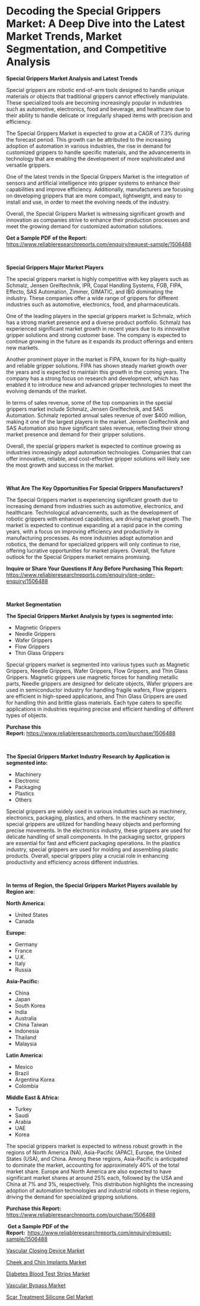 <p><h1>Decoding the Special Grippers Market: A Deep Dive into the Latest Market Trends, Market Segmentation, and Competitive Analysis</h1></p><p><strong>Special Grippers Market Analysis and Latest Trends</strong></p>
<p><p>Special grippers are robotic end-of-arm tools designed to handle unique materials or objects that traditional grippers cannot effectively manipulate. These specialized tools are becoming increasingly popular in industries such as automotive, electronics, food and beverage, and healthcare due to their ability to handle delicate or irregularly shaped items with precision and efficiency.</p><p>The Special Grippers Market is expected to grow at a CAGR of 7.3% during the forecast period. This growth can be attributed to the increasing adoption of automation in various industries, the rise in demand for customized grippers to handle specific materials, and the advancements in technology that are enabling the development of more sophisticated and versatile grippers.</p><p>One of the latest trends in the Special Grippers Market is the integration of sensors and artificial intelligence into gripper systems to enhance their capabilities and improve efficiency. Additionally, manufacturers are focusing on developing grippers that are more compact, lightweight, and easy to install and use, in order to meet the evolving needs of the industry.</p><p>Overall, the Special Grippers Market is witnessing significant growth and innovation as companies strive to enhance their production processes and meet the growing demand for customized automation solutions.</p></p>
<p><strong>Get a Sample PDF of the Report:&nbsp;</strong> <a href="https://www.reliableresearchreports.com/enquiry/request-sample/1506488">https://www.reliableresearchreports.com/enquiry/request-sample/1506488</a></p>
<p>&nbsp;</p>
<p><strong>Special Grippers Major Market Players</strong></p>
<p><p>The special grippers market is highly competitive with key players such as Schmalz, Jensen Greiftechnik, IPR, Copal Handling Systems, FGB, FIPA, Effecto, SAS Automation, Zimmer, GIMATIC, and IBG dominating the industry. These companies offer a wide range of grippers for different industries such as automotive, electronics, food, and pharmaceuticals.</p><p>One of the leading players in the special grippers market is Schmalz, which has a strong market presence and a diverse product portfolio. Schmalz has experienced significant market growth in recent years due to its innovative gripper solutions and strong customer base. The company is expected to continue growing in the future as it expands its product offerings and enters new markets.</p><p>Another prominent player in the market is FIPA, known for its high-quality and reliable gripper solutions. FIPA has shown steady market growth over the years and is expected to maintain this growth in the coming years. The company has a strong focus on research and development, which has enabled it to introduce new and advanced gripper technologies to meet the evolving demands of the market.</p><p>In terms of sales revenue, some of the top companies in the special grippers market include Schmalz, Jensen Greiftechnik, and SAS Automation. Schmalz reported annual sales revenue of over $400 million, making it one of the largest players in the market. Jensen Greiftechnik and SAS Automation also have significant sales revenue, reflecting their strong market presence and demand for their gripper solutions.</p><p>Overall, the special grippers market is expected to continue growing as industries increasingly adopt automation technologies. Companies that can offer innovative, reliable, and cost-effective gripper solutions will likely see the most growth and success in the market.</p></p>
<p>&nbsp;</p>
<p><strong>What Are The Key Opportunities For Special Grippers Manufacturers?</strong></p>
<p><p>The Special Grippers market is experiencing significant growth due to increasing demand from industries such as automotive, electronics, and healthcare. Technological advancements, such as the development of robotic grippers with enhanced capabilities, are driving market growth. The market is expected to continue expanding at a rapid pace in the coming years, with a focus on improving efficiency and productivity in manufacturing processes. As more industries adopt automation and robotics, the demand for specialized grippers will only continue to rise, offering lucrative opportunities for market players. Overall, the future outlook for the Special Grippers market remains promising.</p></p>
<p><strong>Inquire or Share Your Questions If Any Before Purchasing This Report:</strong> <a href="https://www.reliableresearchreports.com/enquiry/pre-order-enquiry/1506488">https://www.reliableresearchreports.com/enquiry/pre-order-enquiry/1506488</a></p>
<p>&nbsp;</p>
<p><strong>Market Segmentation</strong></p>
<p><strong>The Special Grippers Market Analysis by types is segmented into:</strong></p>
<p><ul><li>Magnetic Grippers</li><li>Needle Grippers</li><li>Wafer Grippers</li><li>Flow Grippers</li><li>Thin Glass Grippers</li></ul></p>
<p><p>Special grippers market is segmented into various types such as Magnetic Grippers, Needle Grippers, Wafer Grippers, Flow Grippers, and Thin Glass Grippers. Magnetic grippers use magnetic forces for handling metallic parts, Needle grippers are designed for delicate objects, Wafer grippers are used in semiconductor industry for handling fragile wafers, Flow grippers are efficient in high-speed applications, and Thin Glass Grippers are used for handling thin and brittle glass materials. Each type caters to specific applications in industries requiring precise and efficient handling of different types of objects.</p></p>
<p><strong>Purchase this Report:&nbsp;</strong><a href="https://www.reliableresearchreports.com/purchase/1506488">https://www.reliableresearchreports.com/purchase/1506488</a></p>
<p>&nbsp;</p>
<p><strong>The Special Grippers Market Industry Research by Application is segmented into:</strong></p>
<p><ul><li>Machinery</li><li>Electronic</li><li>Packaging</li><li>Plastics</li><li>Others</li></ul></p>
<p><p>Special grippers are widely used in various industries such as machinery, electronics, packaging, plastics, and others. In the machinery sector, special grippers are utilized for handling heavy objects and performing precise movements. In the electronics industry, these grippers are used for delicate handling of small components. In the packaging sector, grippers are essential for fast and efficient packaging operations. In the plastics industry, special grippers are used for molding and assembling plastic products. Overall, special grippers play a crucial role in enhancing productivity and efficiency across different industries.</p></p>
<p>&nbsp;</p>
<p><strong>In terms of Region, the Special Grippers Market Players available by Region are:</strong></p>
<p>
    <p> <strong> North America: </strong>
        <ul>
            <li>United States</li>
            <li>Canada</li>
        </ul>
        </p> 
    <p> <strong> Europe: </strong>
        <ul>
            <li>Germany</li>
            <li>France</li>
            <li>U.K.</li>
            <li>Italy</li>
            <li>Russia</li>
        </ul>
        </p> 
    <p> <strong> Asia-Pacific: </strong>
        <ul>
            <li>China</li>
            <li>Japan</li>
            <li>South Korea</li>
            <li>India</li>
            <li>Australia</li>
            <li>China Taiwan</li>
            <li>Indonesia</li>
            <li>Thailand</li>
            <li>Malaysia</li>
        </ul>
        </p> 
    <p> <strong> Latin America: </strong>
        <ul>
            <li>Mexico</li>
            <li>Brazil</li>
            <li>Argentina Korea</li>
            <li>Colombia</li>
        </ul>
        </p> 
    <p> <strong> Middle East & Africa: </strong>
        <ul>
            <li>Turkey</li>
            <li>Saudi</li>
            <li>Arabia</li>
            <li>UAE</li>
            <li>Korea</li>
        </ul>
    </p>
    </p>
<p><p>The special grippers market is expected to witness robust growth in the regions of North America (NA), Asia-Pacific (APAC), Europe, the United States (USA), and China. Among these regions, Asia-Pacific is anticipated to dominate the market, accounting for approximately 40% of the total market share. Europe and North America are also expected to have significant market shares at around 25% each, followed by the USA and China at 7% and 3%, respectively. This distribution highlights the increasing adoption of automation technologies and industrial robots in these regions, driving the demand for specialized gripping solutions.</p></p>
<p><strong>Purchase this Report: </strong><a href="https://www.reliableresearchreports.com/purchase/1506488">https://www.reliableresearchreports.com/purchase/1506488</a></p>
<p>&nbsp;<strong>Get a Sample PDF of the Report:&nbsp;&nbsp;</strong><a href="https://www.reliableresearchreports.com/enquiry/request-sample/1506488">https://www.reliableresearchreports.com/enquiry/request-sample/1506488</a></p>
<p><strong></strong></p>
<p><p><a href="https://medium.com/p/5e4e0f07412c/edit">Vascular Closing Device Market</a></p><p><a href="https://medium.com/p/91fc40daf3e2/edit">Cheek and Chin Implants Market</a></p><p><a href="https://medium.com/p/d318bc5ee2c0/edit">Diabetes Blood Test Strips Market</a></p><p><a href="https://medium.com/p/b7d8ebe36eb7/edit">Vascular Bypass Market</a></p><p><a href="https://medium.com/p/c85d3e08efaf/edit">Scar Treatment Silicone Gel Market</a></p></p>